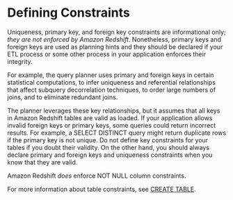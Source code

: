 # Defining Constraints<a name="t_Defining_constraints"></a>

Uniqueness, primary key, and foreign key constraints are informational only; *they are not enforced by Amazon Redshift*\. Nonetheless, primary keys and foreign keys are used as planning hints and they should be declared if your ETL process or some other process in your application enforces their integrity\.

For example, the query planner uses primary and foreign keys in certain statistical computations, to infer uniqueness and referential relationships that affect subquery decorrelation techniques, to order large numbers of joins, and to eliminate redundant joins\.

The planner leverages these key relationships, but it assumes that all keys in Amazon Redshift tables are valid as loaded\. If your application allows invalid foreign keys or primary keys, some queries could return incorrect results\. For example, a SELECT DISTINCT query might return duplicate rows if the primary key is not unique\. Do not define key constraints for your tables if you doubt their validity\. On the other hand, you should always declare primary and foreign keys and uniqueness constraints when you know that they are valid\.

Amazon Redshift *does* enforce NOT NULL column constraints\.

For more information about table constraints, see [CREATE TABLE](r_CREATE_TABLE_NEW.md)\. 